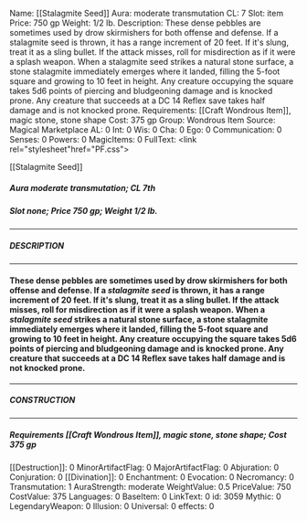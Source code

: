 Name: [[Stalagmite Seed]]
Aura: moderate transmutation
CL: 7
Slot: item
Price: 750 gp
Weight: 1/2 lb.
Description: These dense pebbles are sometimes used by drow skirmishers for both offense and defense. If a stalagmite seed is thrown, it has a range increment of 20 feet. If it's slung, treat it as a sling bullet. If the attack misses, roll for misdirection as if it were a splash weapon. When a stalagmite seed strikes a natural stone surface, a stone stalagmite immediately emerges where it landed, filling the 5-foot square and growing to 10 feet in height. Any creature occupying the square takes 5d6 points of piercing and bludgeoning damage and is knocked prone. Any creature that succeeds at a DC 14 Reflex save takes half damage and is not knocked prone.
Requirements: [[Craft Wondrous Item]], magic stone, stone shape
Cost: 375 gp
Group: Wondrous Item
Source: Magical Marketplace
AL: 0
Int: 0
Wis: 0
Cha: 0
Ego: 0
Communication: 0
Senses: 0
Powers: 0
MagicItems: 0
FullText: <link rel="stylesheet"href="PF.css"><div class="heading"><p class="alignleft">[[Stalagmite Seed]]</p><div style="clear: both;"></div></div><div><h5><b>Aura </b>moderate transmutation; <b>CL </b>7th</h5><h5><b>Slot </b>none; <b>Price </b>750 gp; <b>Weight </b>1/2 lb.</h5></div><hr/><div><h5><b>DESCRIPTION</b></h5></div><hr/><div><h4><p>These dense pebbles are sometimes used by drow skirmishers for both offense and defense. If a <i>stalagmite seed</i> is thrown, it has a range increment of 20 feet. If it's slung, treat it as a sling bullet. If the attack misses, roll for misdirection as if it were a splash weapon. When a <i>stalagmite seed</i> strikes a natural stone surface, a stone stalagmite immediately emerges where it landed, filling the 5-foot square and growing to 10 feet in height. Any creature occupying the square takes 5d6 points of piercing and bludgeoning damage and is knocked prone. Any creature that succeeds at a DC 14 Reflex save takes half damage and is not knocked prone.</p></h4></div><hr/><div><h5><b>CONSTRUCTION</b></h5></div><hr/><div><h5><b>Requirements </b>[[Craft Wondrous Item]], <i>magic stone</i>, <i>stone shape</i>; <b>Cost </b>375 gp</h5></div>
[[Destruction]]: 0
MinorArtifactFlag: 0
MajorArtifactFlag: 0
Abjuration: 0
Conjuration: 0
[[Divination]]: 0
Enchantment: 0
Evocation: 0
Necromancy: 0
Transmutation: 1
AuraStrength: moderate
WeightValue: 0.5
PriceValue: 750
CostValue: 375
Languages: 0
BaseItem: 0
LinkText: 0
id: 3059
Mythic: 0
LegendaryWeapon: 0
Illusion: 0
Universal: 0
effects: 0
